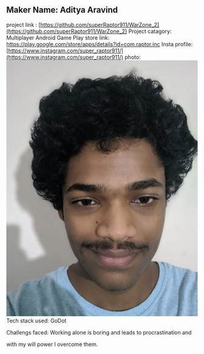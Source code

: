 ## Maker Name: Aditya Aravind
project link : [https://github.com/superRaptor911/WarZone_2](https://github.com/superRaptor911/WarZone_2)
Project catagory: Multiplayer Android Game
Play store link: https://play.google.com/store/apps/details?id=com.raptor.inc
Insta profile: [https://www.instagram.com/super_raptor911/](https://www.instagram.com/super_raptor911/)
photo: ![](images/aditya.jpg)
Tech stack used:  GoDot 

Challengs faced:  Working alone is boring and leads to procrastination and 

with my will power I overcome them.


